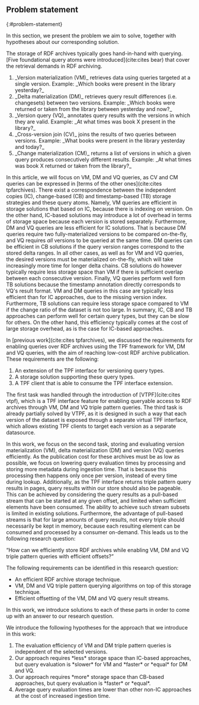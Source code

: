 ## Problem statement
{:#problem-statement}

In this section, we present the problem we aim to solve, together with hypotheses about our corresponding solution.

The storage of RDF archives typically goes hand-in-hand with querying.
[Five foundational query atoms were introduced](cite:cites bear) that cover the retrieval demands in RDF archiving.
<ol>
    <li markdown="1">_Version materialization (VM)_ retrieves data using queries targeted at a single version. Example: _Which books were present in the library yesterday?_
</li>
    <li markdown="1">_Delta materialization (DM)_ retrieves query result differences (i.e. changesets) between two versions. Example: _Which books were returned or taken from the library between yesterday and now?_
</li>
    <li markdown="1">_Version query (VQ)_ annotates query results with the versions in which they are valid. Example: _At what times was book X present in the library?_
</li>
    <li markdown="1">_Cross-version join (CV)_ joins the results of two queries between versions. Example: _What books were present in the library yesterday and today?_
</li>
    <li markdown="1">_Change materialization (CM)_ returns a list of versions in which a given query produces
consecutively different results. Example: _At what times was book X returned or taken from the library?_
</li>
</ol>

In this article, we will focus on VM, DM and VQ queries, as CV and CM queries can be expressed in [terms of the other ones](cite:cites tpfarchives).
There exist a correspondence between the independent copies (IC), change-based (CB) and timestamp-based (TB) storage strategies and these query atoms.
Namely, VM queries are efficient in storage solutions that based on IC, because there is indexing on version.
On the other hand, IC-based solutions may introduce a lot of overhead in terms of storage space because each version is stored separately.
Furthermore, DM and VQ queries are less efficient for IC solutions.
That is because DM queries require two fully-materialized versions to be compared on-the-fly,
and VQ requires _all_ versions to be queried at the same time.
DM queries can be efficient in CB solutions if the query version ranges correspond to the stored delta ranges.
In all other cases, as well as for VM and VQ queries, the desired versions must be materialized on-the-fly,
which will take increasingly more time for longer delta chains.
CB solutions do however typically require less storage space than VM if there is sufficient overlap between each consecutive version.
Finally, VQ queries perform well form TB solutions because the timestamp annotation directly corresponds to VQ's result format.
VM and DM queries in this case are typically less efficient than for IC approaches, due to the missing version index.
Furthermore, TB solutions can require less storage space compared to VM if the change ratio of the dataset is not too large.
In summary, IC, CB and TB approaches can perform well for certain query types, but they can be slow for others.
On the other hand, this efficiency typically comes at the cost of large storage overhead, as is the case for IC-based approaches.

In [previous work](cite:cites tpfarchives), we discussed the requirements for enabling queries over RDF archives using the TPF framework
for VM, DM and VQ queries, with the aim of reaching low-cost RDF archive publication. These requirements are the following:
<ol>
    <li>An extension of the TPF interface for versioning query types.</li>
    <li>A storage solution supporting these query types.</li>
    <li>A TPF client that is able to consume the TPF interface extension.</li>
</ol>
The first task was handled through the introduction of [VTPF](cite:cites vtpf),
which is a TPF interface feature for enabling queryable access to RDF archives through VM, DM and VQ triple pattern queries.
The third task is already partially solved by VTPF, as it is designed in such a way that each version of the dataset
is exposed through a separate virtual TPF interface, which allows existing TPF clients to target each version as a separate datasource.

In this work, we focus on the second task, storing and evaluating version materialization (VM), delta materialization (DM) and version (VQ) queries efficiently.
As the publication cost for these archives must be as low as possible,
we focus on lowering query evaluation times by processing and storing more metadata during ingestion time.
That is because this processing then happens only once per version, instead of every time during lookup.
Additionally, as the TPF interface returns triple pattern query results in pages, query results within our store should also be pageable.
This can be achieved by considering the query results as a pull-based stream that can be started at any given offset,
and limited when sufficient elements have been consumed.
The ability to achieve such stream subsets is limited in existing solutions.
Furthermore, the advantage of pull-based streams is that for large amounts of query results,
not every triple should necessarily be kept in memory,
because each resulting element can be consumed and processed by a consumer on-demand.
This leads us to the following research question:

<q id="research-question">How can we efficiently store RDF archives while enabling VM, DM and VQ triple pattern queries with efficient offsets?</q>

The following requirements can be identified in this research question:
<ul>
    <li>An efficient RDF archive storage technique.</li>
    <li>VM, DM and VQ triple pattern querying algorithms on top of this storage technique.</li>
    <li>Efficient offsetting of the VM, DM and VQ query result streams.</li>
</ul>
In this work, we introduce solutions to each of these parts in order to come up with an answer to our research question.

We introduce the following hypotheses for the approach that we introduce in this work:
<ol>
<li id="hypothesis-qualitative-querying">
The evaluation efficiency of VM and DM triple pattern queries is independent of the selected versions.
</li>
<li id="hypothesis-qualitative-ic" markdown="1">
Our approach requires *less* storage space than IC-based approaches, but query evaluation is *slower* for VM and *faster* or *equal* for DM and VQ.
</li>
<li id="hypothesis-qualitative-cb" markdown="1">
Our approach requires *more* storage space than CB-based approaches, but query evaluation is *faster* or *equal*.
</li>
<li id="hypothesis-qualitative-ingestion">
Average query evaluation times are lower than other non-IC approaches at the cost of increased ingestion time.
</li>
</ol>

